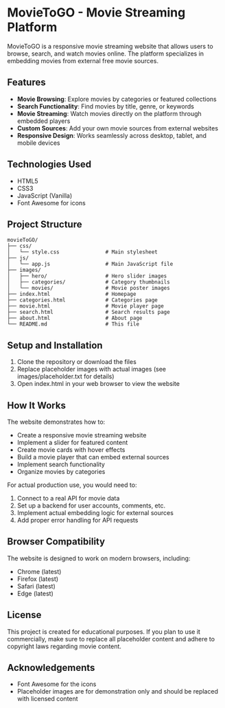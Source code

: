 # MovieToGO - Movie Streaming Platform

MovieToGO is a responsive movie streaming website that allows users to browse, search, and watch movies online. The platform specializes in embedding movies from external free movie sources.

## Features

- **Movie Browsing**: Explore movies by categories or featured collections
- **Search Functionality**: Find movies by title, genre, or keywords
- **Movie Streaming**: Watch movies directly on the platform through embedded players
- **Custom Sources**: Add your own movie sources from external websites
- **Responsive Design**: Works seamlessly across desktop, tablet, and mobile devices

## Technologies Used

- HTML5
- CSS3
- JavaScript (Vanilla)
- Font Awesome for icons

## Project Structure

```
movieToGO/
├── css/
│   └── style.css               # Main stylesheet
├── js/
│   └── app.js                  # Main JavaScript file
├── images/
│   ├── hero/                   # Hero slider images
│   ├── categories/             # Category thumbnails
│   └── movies/                 # Movie poster images
├── index.html                  # Homepage
├── categories.html             # Categories page
├── movie.html                  # Movie player page
├── search.html                 # Search results page
├── about.html                  # About page
└── README.md                   # This file
```

## Setup and Installation

1. Clone the repository or download the files
2. Replace placeholder images with actual images (see images/placeholder.txt for details)
3. Open index.html in your web browser to view the website

## How It Works

The website demonstrates how to:
- Create a responsive movie streaming website
- Implement a slider for featured content
- Create movie cards with hover effects
- Build a movie player that can embed external sources
- Implement search functionality
- Organize movies by categories

For actual production use, you would need to:
1. Connect to a real API for movie data
2. Set up a backend for user accounts, comments, etc.
3. Implement actual embedding logic for external sources
4. Add proper error handling for API requests

## Browser Compatibility

The website is designed to work on modern browsers, including:
- Chrome (latest)
- Firefox (latest)
- Safari (latest)
- Edge (latest)

## License

This project is created for educational purposes. If you plan to use it commercially, make sure to replace all placeholder content and adhere to copyright laws regarding movie content.

## Acknowledgements

- Font Awesome for the icons
- Placeholder images are for demonstration only and should be replaced with licensed content 